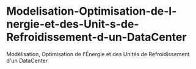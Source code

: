 # Modelisation-Optimisation-de-l-nergie-et-des-Unit-s-de-Refroidissement-d-un-DataCenter
Modélisation, Optimisation de l'Énergie et des Unités de Refroidissement d'un DataCenter
